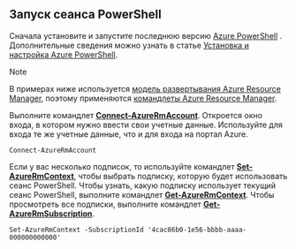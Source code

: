 
## <a name="start-your-powershell-session"></a>Запуск сеанса PowerShell
Сначала установите и запустите последнюю версию [Azure PowerShell](http://msdn.microsoft.com/library/mt619274.aspx) . Дополнительные сведения можно узнать в статье [Установка и настройка Azure PowerShell](/powershell/azureps-cmdlets-docs).

> [!NOTE]
> В примерах ниже используется [модель развертывания Azure Resource Manager](../articles/azure-resource-manager/resource-group-overview.md), поэтому применяются [командлеты Azure Resource Manager](http://msdn.microsoft.com/library/azure/mt125356.aspx). 
> 
> 

Выполните командлет [**Connect-AzureRmAccount**](https://docs.microsoft.com/powershell/module/azurerm.profile/connect-azurermaccount). Откроется окно входа, в котором нужно ввести свои учетные данные. Используйте для входа те же учетные данные, что и для входа на портал Azure.

    Connect-AzureRmAccount

Если у вас несколько подписок, то используйте командлет [**Set-AzureRmContext**](https://docs.microsoft.com/powershell/module/azurerm.profile/set-azurermcontext), чтобы выбрать подписку, которую будет использовать сеанс PowerShell. Чтобы узнать, какую подписку использует текущий сеанс PowerShell, выполните командлет [**Get-AzureRmContext**](https://docs.microsoft.com/powershell/module/azurerm.profile/get-azurermcontext). Чтобы просмотреть все подписки, выполните командлет [**Get-AzureRmSubscription**](https://docs.microsoft.com/powershell/module/servicemanagement/azurerm.profile/get-azurermsubscription).

    Set-AzureRmContext -SubscriptionId '4cac86b0-1e56-bbbb-aaaa-000000000000'

